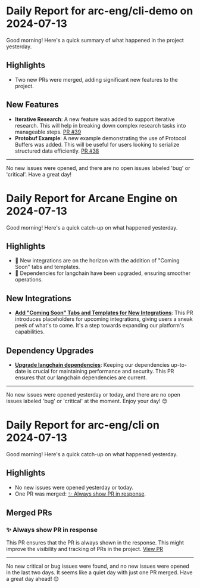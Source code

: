# Daily Report for arc-eng/cli-demo on 2024-07-13

Good morning! Here's a quick summary of what happened in the project yesterday.

## Highlights
- Two new PRs were merged, adding significant new features to the project.

## New Features
- **Iterative Research**: A new feature was added to support iterative research. This will help in breaking down complex research tasks into manageable steps. [PR #39](https://github.com/arc-eng/cli-demo/pull/39)
- **Protobuf Example**: A new example demonstrating the use of Protocol Buffers was added. This will be useful for users looking to serialize structured data efficiently. [PR #38](https://github.com/arc-eng/cli-demo/pull/38)

---

No new issues were opened, and there are no open issues labeled 'bug' or 'critical'. Have a great day!


# Daily Report for Arcane Engine on 2024-07-13

Good morning! Here's a quick catch-up on what happened yesterday.

## Highlights
- 🚀 New integrations are on the horizon with the addition of "Coming Soon" tabs and templates.
- 🔄 Dependencies for langchain have been upgraded, ensuring smoother operations.

## New Integrations
- **[Add "Coming Soon" Tabs and Templates for New Integrations](https://github.com/arc-eng/studio/pull/209)**: This PR introduces placeholders for upcoming integrations, giving users a sneak peek of what's to come. It's a step towards expanding our platform's capabilities.

## Dependency Upgrades
- **[Upgrade langchain dependencies](https://github.com/arc-eng/studio/pull/208)**: Keeping our dependencies up-to-date is crucial for maintaining performance and security. This PR ensures that our langchain dependencies are current.

---

No new issues were opened yesterday or today, and there are no open issues labeled 'bug' or 'critical' at the moment. Enjoy your day! 😊


# Daily Report for arc-eng/cli on 2024-07-13

Good morning! Here's a quick catch-up on what happened yesterday.

## Highlights
- No new issues were opened yesterday or today.
- One PR was merged: [✨ Always show PR in response](https://github.com/arc-eng/cli/pull/92).

## Merged PRs
### ✨ Always show PR in response
This PR ensures that the PR is always shown in the response. This might improve the visibility and tracking of PRs in the project. [View PR](https://github.com/arc-eng/cli/pull/92)

---

No new critical or bug issues were found, and no new issues were opened in the last two days. It seems like a quiet day with just one PR merged. Have a great day ahead! 😊


